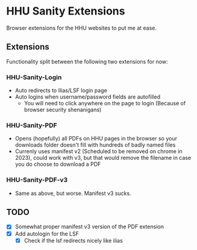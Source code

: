 # HHU Sanity Extensions

Browser extensions for the HHU websites to put me at ease.


## Extensions

Functionality split between the following two extensions for now:

### HHU-Sanity-Login

- Auto redirects to Ilias/LSF login page
- Auto logins when username/password fields are autofilled
    - You will need to click anywhere on the page to login (Because of browser security shenanigans)

### HHU-Sanity-PDF

- Opens (hopefully) all PDFs on HHU pages in the browser so your downloads folder doesn't fill with hundreds of badly named files
- Currenly uses manifest v2 (Scheduled to be removed on chrome in 2023), could work with v3, but that would remove the filename in case you do choose to download a PDF

### HHU-Sanity-PDF-v3

- Same as above, but worse. Manifest v3 sucks.


## TODO

- [x] Somewhat proper manifest v3 version of the PDF extension
- [x] Add autologin for the LSF
    - [x] Check if the lsf redirects nicely like ilias
